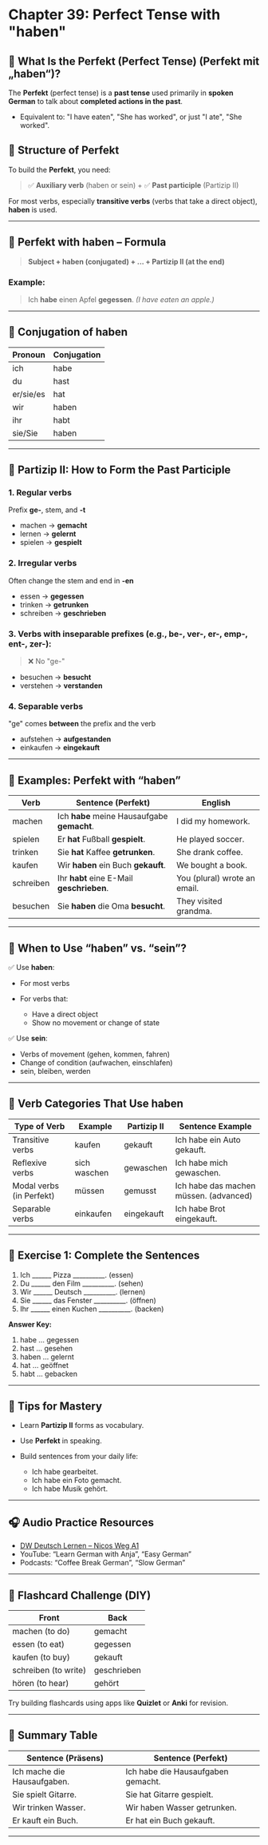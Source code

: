# Chapter 39: Perfect Tense with "haben"

## 🎯 What Is the Perfekt (Perfect Tense) (Perfekt mit „haben“)?

The **Perfekt** (perfect tense) is a **past tense** used primarily in **spoken German** to talk about **completed actions in the past**.

* Equivalent to: "I have eaten", "She has worked", or just "I ate", "She worked".


## 🧠 Structure of Perfekt

To build the **Perfekt**, you need:

> ✅ **Auxiliary verb** (haben or sein) + ✅ **Past participle** (Partizip II)

For most verbs, especially **transitive verbs** (verbs that take a direct object), **haben** is used.

---

## 🔧 Perfekt with **haben** – Formula

> **Subject + haben (conjugated) + ... + Partizip II (at the end)**

### Example:

> Ich **habe** einen Apfel **gegessen**.
> *(I have eaten an apple.)*

---

## 📌 Conjugation of **haben**

| Pronoun   | Conjugation |
| --------- | ----------- |
| ich       | habe        |
| du        | hast        |
| er/sie/es | hat         |
| wir       | haben       |
| ihr       | habt        |
| sie/Sie   | haben       |

---

## 🧩 Partizip II: How to Form the Past Participle

### 1. **Regular verbs**

Prefix **ge-**, stem, and **-t**

* machen → **gemacht**
* lernen → **gelernt**
* spielen → **gespielt**

### 2. **Irregular verbs**

Often change the stem and end in **-en**

* essen → **gegessen**
* trinken → **getrunken**
* schreiben → **geschrieben**

### 3. **Verbs with inseparable prefixes** (e.g., be-, ver-, er-, emp-, ent-, zer-):

> ❌ No "ge-"

* besuchen → **besucht**
* verstehen → **verstanden**

### 4. **Separable verbs**

"ge" comes **between** the prefix and the verb

* aufstehen → **aufgestanden**
* einkaufen → **eingekauft**

---

## 💬 Examples: Perfekt with “haben”

| Verb      | Sentence (Perfekt)                          | English                      |
| --------- | ------------------------------------------- | ---------------------------- |
| machen    | Ich **habe** meine Hausaufgabe **gemacht**. | I did my homework.           |
| spielen   | Er **hat** Fußball **gespielt**.            | He played soccer.            |
| trinken   | Sie **hat** Kaffee **getrunken**.           | She drank coffee.            |
| kaufen    | Wir **haben** ein Buch **gekauft**.         | We bought a book.            |
| schreiben | Ihr **habt** eine E-Mail **geschrieben**.   | You (plural) wrote an email. |
| besuchen  | Sie **haben** die Oma **besucht**.          | They visited grandma.        |

---

## 🧠 When to Use “haben” vs. “sein”?

✅ Use **haben**:

* For most verbs
* For verbs that:

  * Have a direct object
  * Show no movement or change of state

✅ Use **sein**:

* Verbs of movement (gehen, kommen, fahren)
* Change of condition (aufwachen, einschlafen)
* sein, bleiben, werden

---

## 🎯 Verb Categories That Use **haben**

| Type of Verb             | Example      | Partizip II | Sentence Example                       |
| ------------------------ | ------------ | ----------- | -------------------------------------- |
| Transitive verbs         | kaufen       | gekauft     | Ich habe ein Auto gekauft.             |
| Reflexive verbs          | sich waschen | gewaschen   | Ich habe mich gewaschen.               |
| Modal verbs (in Perfekt) | müssen       | gemusst     | Ich habe das machen müssen. (advanced) |
| Separable verbs          | einkaufen    | eingekauft  | Ich habe Brot eingekauft.              |

---

## 📄 Exercise 1: Complete the Sentences

1. Ich \_\_\_\_\_\_ Pizza \_\_\_\_\_\_\_\_\_\_. (essen)
2. Du \_\_\_\_\_\_ den Film \_\_\_\_\_\_\_\_\_\_. (sehen)
3. Wir \_\_\_\_\_\_ Deutsch \_\_\_\_\_\_\_\_\_\_. (lernen)
4. Sie \_\_\_\_\_\_ das Fenster \_\_\_\_\_\_\_\_\_\_. (öffnen)
5. Ihr \_\_\_\_\_\_ einen Kuchen \_\_\_\_\_\_\_\_\_\_. (backen)

**Answer Key:**

1. habe … gegessen
2. hast … gesehen
3. haben … gelernt
4. hat … geöffnet
5. habt … gebacken

---

## 🧠 Tips for Mastery

* Learn **Partizip II** forms as vocabulary.
* Use **Perfekt** in speaking.
* Build sentences from your daily life:

  * Ich habe gearbeitet.
  * Ich habe ein Foto gemacht.
  * Ich habe Musik gehört.

---

## 🎧 Audio Practice Resources

* [DW Deutsch Lernen – Nicos Weg A1](https://learngerman.dw.com/)
* YouTube: “Learn German with Anja”, “Easy German”
* Podcasts: “Coffee Break German”, “Slow German”

---

## 🧩 Flashcard Challenge (DIY)

| Front                | Back        |
| -------------------- | ----------- |
| machen (to do)       | gemacht     |
| essen (to eat)       | gegessen    |
| kaufen (to buy)      | gekauft     |
| schreiben (to write) | geschrieben |
| hören (to hear)      | gehört      |

Try building flashcards using apps like **Quizlet** or **Anki** for revision.

---

## 📝 Summary Table

| Sentence (Präsens)          | Sentence (Perfekt)                 |
| --------------------------- | ---------------------------------- |
| Ich mache die Hausaufgaben. | Ich habe die Hausaufgaben gemacht. |
| Sie spielt Gitarre.         | Sie hat Gitarre gespielt.          |
| Wir trinken Wasser.         | Wir haben Wasser getrunken.        |
| Er kauft ein Buch.          | Er hat ein Buch gekauft.           |

---

